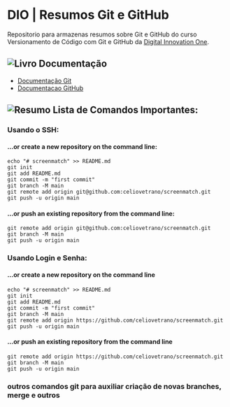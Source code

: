 
# DIO | Resumos Git e GitHub

Repositorio para armazenas resumos sobre Git e GitHub do curso Versionamento de Código com Git e GitHub da [Digital Innovation One](https://www.dio.me).

## ![Livro](https://img.icons8.com/?size=50&id=114071&format=png&color=000000) Documentação
- [Documentação Git](https://git-scm.com/doc)
- [Documentacao GitHub](https://docs.github.com)

## ![Resumo](https://img.icons8.com/?size=50&id=52507&format=png&color=000000) Lista de Comandos Importantes:

### Usando o SSH:

#### …or create a new repository on the command line:
```
echo "# screenmatch" >> README.md
git init
git add README.md
git commit -m "first commit"
git branch -M main
git remote add origin git@github.com:celiovetrano/screenmatch.git
git push -u origin main
```
#### …or push an existing repository from the command line:
```
git remote add origin git@github.com:celiovetrano/screenmatch.git
git branch -M main
git push -u origin main
```

### Usando Login e Senha:

#### …or create a new repository on the command line
```
echo "# screenmatch" >> README.md
git init
git add README.md
git commit -m "first commit"
git branch -M main
git remote add origin https://github.com/celiovetrano/screenmatch.git
git push -u origin main
```
#### …or push an existing repository from the command line
```
git remote add origin https://github.com/celiovetrano/screenmatch.git
git branch -M main
git push -u origin main
```
### outros comandos git para auxiliar criação de novas branches, merge e outros

